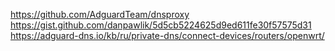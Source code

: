 https://github.com/AdguardTeam/dnsproxy
https://gist.github.com/danpawlik/5d5cb5224625d9ed611fe30f57575d31
https://adguard-dns.io/kb/ru/private-dns/connect-devices/routers/openwrt/
